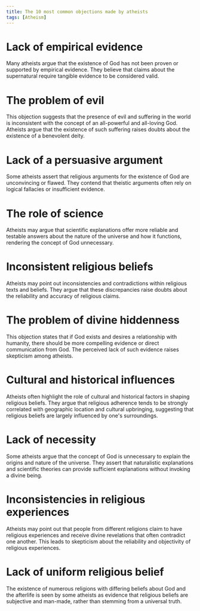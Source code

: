 ```yaml
---
title: The 10 most common objections made by atheists
tags: [Atheism]
---
```


# Lack of empirical evidence

Many atheists argue that the existence of God has not been proven or supported by empirical evidence. They believe that claims about the supernatural require tangible evidence to be considered valid.

# The problem of evil

This objection suggests that the presence of evil and suffering in the world is inconsistent with the concept of an all-powerful and all-loving God. Atheists argue that the existence of such suffering raises doubts about the existence of a benevolent deity.

# Lack of a persuasive argument

Some atheists assert that religious arguments for the existence of God are unconvincing or flawed. They contend that theistic arguments often rely on logical fallacies or insufficient evidence.


# The role of science

Atheists may argue that scientific explanations offer more reliable and testable answers about the nature of the universe and how it functions, rendering the concept of God unnecessary.


# Inconsistent religious beliefs

Atheists may point out inconsistencies and contradictions within religious texts and beliefs. They argue that these discrepancies raise doubts about the reliability and accuracy of religious claims.

# The problem of divine hiddenness

This objection states that if God exists and desires a relationship with humanity, there should be more compelling evidence or direct communication from God. The perceived lack of such evidence raises skepticism among atheists.

# Cultural and historical influences

Atheists often highlight the role of cultural and historical factors in shaping religious beliefs. They argue that religious adherence tends to be strongly correlated with geographic location and cultural upbringing, suggesting that religious beliefs are largely influenced by one's surroundings.

# Lack of necessity

Some atheists argue that the concept of God is unnecessary to explain the origins and nature of the universe. They assert that naturalistic explanations and scientific theories can provide sufficient explanations without invoking a divine being.

# Inconsistencies in religious experiences

Atheists may point out that people from different religions claim to have religious experiences and receive divine revelations that often contradict one another. This leads to skepticism about the reliability and objectivity of religious experiences.


# Lack of uniform religious belief

The existence of numerous religions with differing beliefs about God and the afterlife is seen by some atheists as evidence that religious beliefs are subjective and man-made, rather than stemming from a universal truth.
